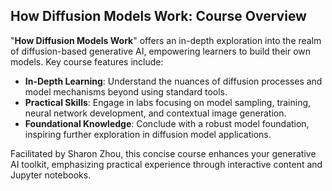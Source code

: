 ## How Diffusion Models Work: Course Overview

"**How Diffusion Models Work**" offers an in-depth exploration into the realm of diffusion-based generative AI, empowering learners to build their own models. Key course features include:

- **In-Depth Learning**: Understand the nuances of diffusion processes and model mechanisms beyond using standard tools.
- **Practical Skills**: Engage in labs focusing on model sampling, training, neural network development, and contextual image generation.
- **Foundational Knowledge**: Conclude with a robust model foundation, inspiring further exploration in diffusion model applications.

Facilitated by Sharon Zhou, this concise course enhances your generative AI toolkit, emphasizing practical experience through interactive content and Jupyter notebooks.
